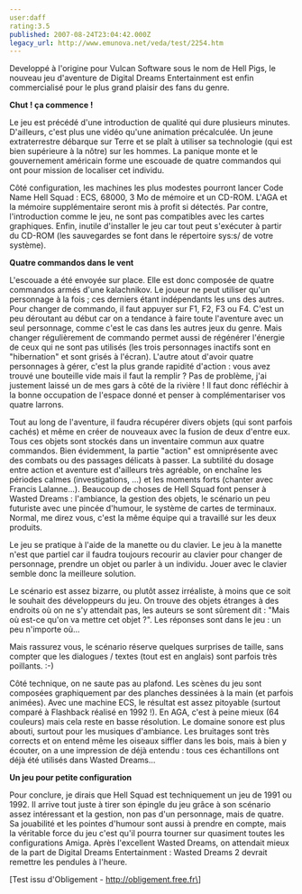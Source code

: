 ```yaml
---
user:daff
rating:3.5
published: 2007-08-24T23:04:42.000Z
legacy_url: http://www.emunova.net/veda/test/2254.htm
---
```

Developpé à l'origine pour Vulcan Software sous le nom de Hell Pigs, le nouveau jeu d'aventure de Digital Dreams Entertainment est enfin commercialisé pour le plus grand plaisir des fans du genre.  

  

**Chut ! ça commence !**  

  

Le jeu est précédé d'une introduction de qualité qui dure plusieurs minutes. D'ailleurs, c'est plus une vidéo qu'une animation précalculée. Un jeune extraterrestre débarque sur Terre et se plaît à utiliser sa technologie (qui est bien supérieure à la nôtre) sur les hommes. La panique monte et le gouvernement américain forme une escouade de quatre commandos qui ont pour mission de localiser cet individu.  

  

Côté configuration, les machines les plus modestes pourront lancer Code Name Hell Squad : ECS, 68000, 3 Mo de mémoire et un CD-ROM. L'AGA et la mémoire supplémentaire seront mis à profit si détectés. Par contre, l'introduction comme le jeu, ne sont pas compatibles avec les cartes graphiques. Enfin, inutile d'installer le jeu car tout peut s'exécuter à partir du CD-ROM (les sauvegardes se font dans le répertoire sys:s/ de votre système).  

  

**Quatre commandos dans le vent**  

  

L'escouade a été envoyée sur place. Elle est donc composée de quatre commandos armés d'une kalachnikov. Le joueur ne peut utiliser qu'un personnage à la fois ; ces derniers étant indépendants les uns des autres. Pour changer de commando, il faut appuyer sur F1, F2, F3 ou F4\. C'est un peu déroutant au début car on a tendance à faire toute l'aventure avec un seul personnage, comme c'est le cas dans les autres jeux du genre. Mais changer régulièrement de commando permet aussi de régénérer l'énergie de ceux qui ne sont pas utilisés (les trois personnages inactifs sont en "hibernation" et sont grisés à l'écran). L'autre atout d'avoir quatre personnages à gérer, c'est la plus grande rapidité d'action : vous avez trouvé une bouteille vide mais il faut la remplir ? Pas de problème, j'ai justement laissé un de mes gars à côté de la rivière ! Il faut donc réfléchir à la bonne occupation de l'espace donné et penser à complémentariser vos quatre larrons.  

  

Tout au long de l'aventure, il faudra récupérer divers objets (qui sont parfois cachés) et même en créer de nouveaux avec la fusion de deux d'entre eux. Tous ces objets sont stockés dans un inventaire commun aux quatre commandos. Bien évidemment, la partie "action" est omniprésente avec des combats ou des passages délicats à passer. La subtilité du dosage entre action et aventure est d'ailleurs très agréable, on enchaîne les périodes calmes (investigations, ...) et les moments forts (chanter avec Francis Lalanne...). Beaucoup de choses de Hell Squad font penser à Wasted Dreams : l'ambiance, la gestion des objets, le scénario un peu futuriste avec une pincée d'humour, le système de cartes de terminaux. Normal, me direz vous, c'est la même équipe qui a travaillé sur les deux produits.  

  

Le jeu se pratique à l'aide de la manette ou du clavier. Le jeu à la manette n'est que partiel car il faudra toujours recourir au clavier pour changer de personnage, prendre un objet ou parler à un individu. Jouer avec le clavier semble donc la meilleure solution.  

  

Le scénario est assez bizarre, ou plutôt assez irréaliste, à moins que ce soit le souhait des développeurs du jeu. On trouve des objets étranges à des endroits où on ne s'y attendait pas, les auteurs se sont sûrement dit : "Mais où est-ce qu'on va mettre cet objet ?". Les réponses sont dans le jeu : un peu n'importe où...  

Mais rassurez vous, le scénario réserve quelques surprises de taille, sans compter que les dialogues / textes (tout est en anglais) sont parfois très poillants. :-)  

  

Côté technique, on ne saute pas au plafond. Les scènes du jeu sont composées graphiquement par des planches dessinées à la main (et parfois animées). Avec une machine ECS, le résultat est assez pitoyable (surtout comparé à Flashback réalisé en 1992 !). En AGA, c'est à peine mieux (64 couleurs) mais cela reste en basse résolution. Le domaine sonore est plus abouti, surtout pour les musiques d'ambiance. Les bruitages sont très corrects et on entend même les oiseaux siffler dans les bois, mais à bien y écouter, on a une impression de déjà entendu : tous ces échantillons ont déjà été utilisés dans Wasted Dreams...  

  

**Un jeu pour petite configuration**  

  

Pour conclure, je dirais que Hell Squad est techniquement un jeu de 1991 ou 1992\. Il arrive tout juste à tirer son épingle du jeu grâce à son scénario assez intéressant et la gestion, non pas d'un personnage, mais de quatre. Sa jouabilité et les pointes d'humour sont aussi à prendre en compte, mais la véritable force du jeu c'est qu'il pourra tourner sur quasiment toutes les configurations Amiga. Après l'excellent Wasted Dreams, on attendait mieux de la part de Digital Dreams Entertainment : Wasted Dreams 2 devrait remettre les pendules à l'heure.  

  

\[Test issu d'Obligement - http://obligement.free.fr\]